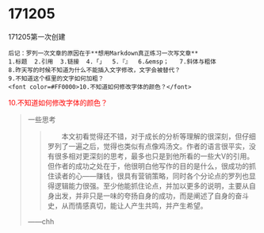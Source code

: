 # 171205
171205第一次创建  
  ```
  后记：罗列一次文章的原因在于**想用Markdown真正练习一次写文章**
  1.标题  2.引用  3.链接  4.「」  5.『』  6.&emsp；   7.斜体与粗体  
  8.昨天写的时候不知道为什么不能插入文字修改，文字会被替代？  
  9.不知道这个框里的文字如何加粗？  
  <font color=#FF0000>10.不知道如何修改字体的颜色？</font>  
```
 <font color=#FF0000>10.不知道如何修改字体的颜色？</font>

> 一些思考
 >> &emsp;&emsp;本文初看觉得还不错，对于成长的分析等理解的很深刻，但仔细罗列了一遍之后，觉得也类似有点像鸡汤文。作者的语言很平实，没有很多相对更深刻的思考，最多也只是到他所看的一些大V的引用。但作者的成功之处在于，他很明白他写作的目的是什么，很成功的抓住读者的心——赚钱，很具有营销策略，同时各个分论点的罗列也显得逻辑能力很强。至少他能抓住论点，并加以更多的说明，主要从自身出发，并非只是一味的夸扬自身的成功，而是阐述了自身的奋斗史，从而情感真切，能让人产生共鸣，并产生希望。  
>
> ——chh
